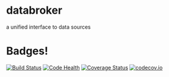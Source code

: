 databroker
==========

a unified interface to data sources


Badges!
=======
[![Build Status](https://travis-ci.org/NSLS-II/databroker.svg?branch=master)](https://travis-ci.org/NSLS-II/databroker)
[![Code Health](https://landscape.io/github/NSLS-II/databroker/master/landscape.svg?style=flat)](https://landscape.io/github/NSLS-II/databroker/master)
[![Coverage Status](https://coveralls.io/repos/NSLS-II/databroker/badge.svg)](https://coveralls.io/r/NSLS-II/databroker)
[![codecov.io](http://codecov.io/github/NSLS-II/databroker/coverage.svg?branch=master)](http://codecov.io/github/NSLS-II/databroker?branch=master)
